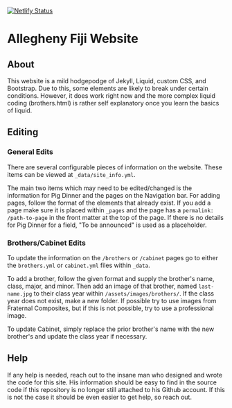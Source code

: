 [![Netlify Status](https://api.netlify.com/api/v1/badges/475abea0-2d43-4871-9f85-11f895e88041/deploy-status)](https://app.netlify.com/sites/alleghenyfiji/deploys)

# Allegheny Fiji Website

## About

This website is a mild hodgepodge of Jekyll, Liquid, custom CSS, and Bootstrap.
Due to this, some elements are likely to break under certain conditions. However,
it does work right now and the more complex liquid coding (brothers.html) is
rather self explanatory once you learn the basics of liquid.

## Editing

### General Edits

There are several configurable pieces of information on the website. These items
can be viewed at `_data/site_info.yml`.

The main two items which may need to be edited/changed is the information for
Pig Dinner and the pages on the Navigation bar. For adding pages, follow the
format of the elements that already exist. If you add a page make sure it is
placed within `_pages` and the page has a `permalink: /path-to-page` in the
front matter at the top of the page. If there is no details for Pig Dinner for a
field, "To be announced" is used as a placeholder.

### Brothers/Cabinet Edits

To update the information on the `/brothers` or `/cabinet` pages go to either
the `brothers.yml` or `cabinet.yml` files within `_data`.

To add a brother, follow the given format and supply the brother's name, class,
major, and minor. Then add an image of that brother, named `last-name.jpg` to
their class year within `/assets/images/brothers/`. If the class year does not
exist, make a new folder. If possible try to use images from Fraternal
Composites, but if this is not possible, try to use a professional image.

To update Cabinet, simply replace the prior brother's name with the new
brother's and update the class year if necessary.

## Help

If any help is needed, reach out to the insane man who designed and wrote the
code for this site. His information should be easy to find in the source code if
this repository is no longer still attached to his Github account. If this is
not the case it should be even easier to get help, so reach out.
